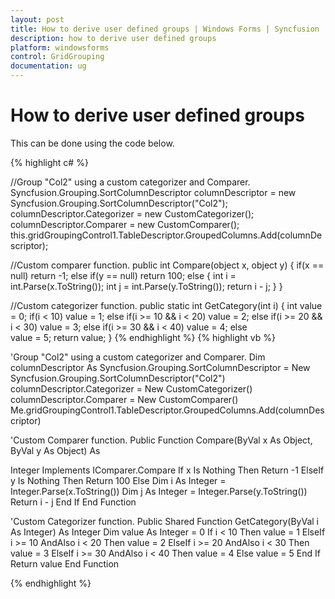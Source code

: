 ```yaml
---
layout: post
title: How to derive user defined groups | Windows Forms | Syncfusion
description: how to derive user defined groups
platform: windowsforms
control: GridGrouping
documentation: ug
---
```


# How to derive user defined groups

This can be done using the code below.

 
{% highlight c# %}

//Group "Col2" using a custom categorizer and Comparer.
Syncfusion.Grouping.SortColumnDescriptor columnDescriptor = new Syncfusion.Grouping.SortColumnDescriptor("Col2");
columnDescriptor.Categorizer = new CustomCategorizer();
columnDescriptor.Comparer = new CustomComparer();
this.gridGroupingControl1.TableDescriptor.GroupedColumns.Add(columnDescriptor);

//Custom comparer function.
public int Compare(object x, object y)
{
if(x == null)
 return -1;
else if(y == null)
 return 100;
else 
{
 int i = int.Parse(x.ToString());
 int j = int.Parse(y.ToString());
 return i - j;
}
}

//Custom categorizer function.
public static int GetCategory(int i)
{
int value = 0;
if(i < 10)
 value = 1;
else if(i >= 10 && i < 20)
 value = 2;
else if(i >= 20 && i < 30)
 value = 3;
else if(i >= 30 && i < 40)
 value = 4;
else  
 value = 5;
return value;
}
{% endhighlight  %}
{% highlight vb %}

'Group "Col2" using a custom categorizer and Comparer.
   Dim columnDescriptor As Syncfusion.Grouping.SortColumnDescriptor = New 
Syncfusion.Grouping.SortColumnDescriptor("Col2")
   columnDescriptor.Categorizer = New CustomCategorizer()
   columnDescriptor.Comparer = New CustomComparer()
   Me.gridGroupingControl1.TableDescriptor.GroupedColumns.Add(columnDescriptor)

'Custom Comparer function.
   Public Function Compare(ByVal x As Object, ByVal y As Object) As 

Integer Implements IComparer.Compare
    If x Is Nothing Then
        Return -1
    ElseIf y Is Nothing Then
        Return 100
    Else
        Dim i As Integer = Integer.Parse(x.ToString())
        Dim j As Integer = Integer.Parse(y.ToString())
        Return i - j
    End If
End Function

'Custom Categorizer function.
Public Shared Function GetCategory(ByVal i As Integer) As Integer
    Dim value As Integer = 0
    If i < 10 Then
        value = 1
    ElseIf i >= 10 AndAlso i < 20 Then
        value = 2
    ElseIf i >= 20 AndAlso i < 30 Then
        value = 3
    ElseIf i >= 30 AndAlso i < 40 Then
        value = 4
    Else
        value = 5
    End If
    Return value
End Function

{% endhighlight  %}
